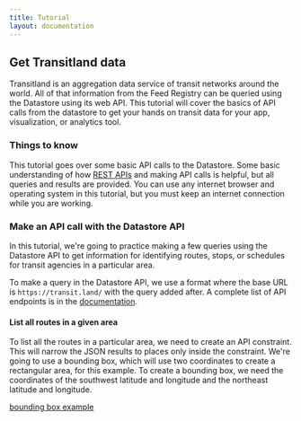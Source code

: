 ```yaml
---
title: Tutorial
layout: documentation
---
```


## Get Transitland data
Transitland is an aggregation data service of transit networks around the world. All of that information from the Feed Registry can be queried using the Datastore using its web API. This tutorial will cover the basics of API calls from the datastore to get your hands on transit data for your app, visualization, or analytics tool.

### Things to know
This tutorial goes over some basic API calls to the Datastore. Some basic understanding of how [REST APIs](https://en.wikipedia.org/wiki/Representational_state_transfer) and making API calls is helpful, but all queries and results are provided. You can use any internet browser and operating system in this tutorial, but you must keep an internet connection while you are working.

### Make an API call with the Datastore API
In this tutorial, we're going to practice making a few queries using the Datastore API to get information for identifying routes, stops, or schedules for transit agencies in a particular area.

To make a query in the Datastore API, we use a format where the base URL is `https://transit.land/` with the query added after. A complete list of API endpoints is in the [documentation](https://transit.land/documentation/datastore/api-endpoints.html).

#### List all routes in a given area
To list all the routes in a particular area, we need to create an API constraint. This will narrow the JSON results to places only inside the constraint. We're going to use a bounding box, which will use two coordinates to create a rectangular area, for this example. To create a bounding box, we need the coordinates of the southwest latitude and longitude and the northeast latitude and longitude. 

[bounding box example](bounding-box.png)
